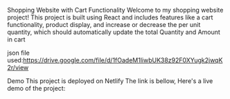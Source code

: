 Shopping Website with Cart Functionality
Welcome to my shopping website project! This project is built using React and includes features like a cart functionality, product display, and increase or decrease the per unit quantity, which should automatically update the total Quantity and Amount in cart

json file used:https://drive.google.com/file/d/1fOadeM1liwbUK38z92F0XYugk2jwqK2r/view

Demo
This project is deployed on Netlify The link is bellow, Here's a live demo of the project: 
